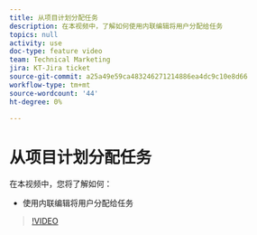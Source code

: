 ```yaml
---
title: 从项目计划分配任务
description: 在本视频中，了解如何使用内联编辑将用户分配给任务
topics: null
activity: use
doc-type: feature video
team: Technical Marketing
jira: KT-Jira ticket
source-git-commit: a25a49e59ca483246271214886ea4dc9c10e8d66
workflow-type: tm+mt
source-wordcount: '44'
ht-degree: 0%

---
```


# 从项目计划分配任务

在本视频中，您将了解如何：

* 使用内联编辑将用户分配给任务

>[!VIDEO](https://video.tv.adobe.com/v/335092/?quality=12&learn=on)